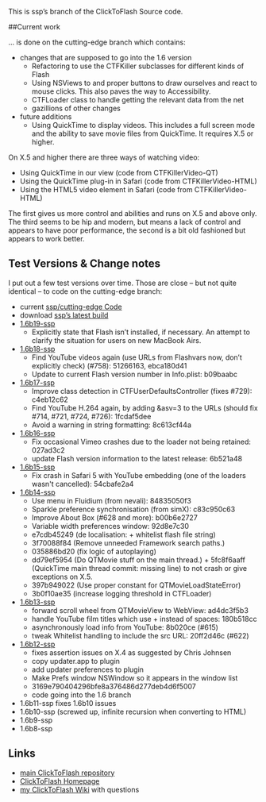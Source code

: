 This is ssp’s branch of the ClickToFlash Source code.

##Current work

… is done on the cutting-edge branch which contains:

* changes that are supposed to go into the 1.6 version
	* Refactoring to use the CTFKiller subclasses for different kinds of Flash
	* Using NSViews to and proper buttons to draw ourselves and react to mouse clicks. This also paves the way to Accessibility.
	* CTFLoader class to handle getting the relevant data from the net
	* gazillions of other changes
* future additions
	* Using QuickTime to display videos. This includes a full screen mode and the ability to save movie files from QuickTime. It requires X.5 or higher.


On X.5 and higher there are three ways of watching video:

* Using QuickTime in our view (code from CTFKillerVideo-QT)
* Using the QuickTime plug-in in Safari (code from CTFKillerVideo-HTML)
* Using the HTML5 video element in Safari (code from CTFKillerVideo-HTML)

The first gives us more control and abilities and runs on X.5 and above only. The third seems to be hip and modern, but means a lack of control and appears to have poor performance, the second is a bit old fashioned but appears to work better.


## Test Versions & Change notes

I put out a few test versions over time. Those are close – but not quite identical – to code on the cutting-edge branch:

* current [ssp/cutting-edge Code](http://github.com/ssp/clicktoflash/tree/cutting-edge)
* download [ssp’s latest build](http://earthlingsoft.net/beta/ClickToFlash-ssp-latest.zip)
* [1.6b19-ssp](http://earthlingsoft.net/beta/ClickToFlash-1.6b19-ssp.zip)
	* Explicitly state that Flash isn’t installed, if necessary. An attempt to clarify the situation for users on new MacBook Airs.
* [1.6b18-ssp](http://earthlingsoft.net/beta/ClickToFlash-1.6b18-ssp.zip)
	* Find YouTube videos again (use URLs from Flashvars now, don’t explicitly check) (#758): 51266163, ebca180d41
	* Update to current Flash version number in Info.plist: b09baabc
* [1.6b17-ssp](http://earthlingsoft.net/beta/ClickToFlash-1.6b17-ssp.zip)
	* Improve class detection in CTFUserDefaultsController (fixes #729): c4eb12c62
	* Find YouTube H.264 again, by adding &asv=3 to the URLs (should fix #714, #721, #724, #726): 1fcdaf5dee
	* Avoid a warning in string formatting: 8c613cf44a
* [1.6b16-ssp](http://earthlingsoft.net/beta/ClickToFlash-1.6b16-ssp.zip)
	* Fix occasional Vimeo crashes due to the loader not being retained: 027ad3c2
	* update Flash version information to the latest release: 6b521a48
* [1.6b15-ssp](http://earthlingsoft.net/beta/ClickToFlash-1.6b15-ssp.zip)
	* Fix crash in Safari 5 with YouTube embedding (one of the loaders wasn't cancelled): 54cbafe2a4
* [1.6b14-ssp](http://earthlingsoft.net/beta/ClickToFlash-1.6b14-ssp.zip)
	* Use menu in Fluidium (from nevali): 84835050f3
	* Sparkle preference synchronisation (from simX): c83c950c63
	* Improve About Box (#628 and more): b00b6e2727
	* Variable width preferences window: 92d8e7c30
	* e7cdb45249 (de localisation: + whitelist flash file string)
	* 3f70088f84 (Remove unneeded Framework search paths.)
	* 035886bd20 (fix logic of autoplaying)
	* dd79ef5954 (Do QTMovie stuff on the main thread.) + 5fc8f6aaff (QuickTime main thread commit: missing line) to not crash or give exceptions on X.5.
	* 397b949022 (Use proper constant for QTMovieLoadStateError)
	* 3b0f10ae35 (increase logging threshold in CTFLoader)
* [1.6b13-ssp](http://earthlingsoft.net/beta/ClickToFlash-1.6b13-ssp.zip)
	* forward scroll wheel from QTMovieView to WebView: ad4dc3f5b3
	* handle YouTube film titles which use + instead of spaces: 180b518cc
	* asynchronously load info from YouTube: 8b020ce (#615)
	* tweak Whitelist handling to include the src URL: 20ff2d46c (#622)
* [1.6b12-ssp](http://earthlingsoft.net/beta/ClickToFlash-1.6b12-ssp.zip)
	* fixes assertion issues on X.4 as suggested by Chris Johnsen
	* copy updater.app to plugin
	* add updater preferences to plugin
	* Make Prefs window NSWindow so it appears in the window list
	* 3169e790404296bfe8a376486d277deb4d6f5007
	* code going into the 1.6 branch
* 1.6b11-ssp fixes 1.6b10 issues
* 1.6b10-ssp (screwed up, infinite recursion when converting to HTML)
* 1.6b9-ssp
* 1.6b8-ssp


## Links
* [main ClickToFlash repository](http://github.com/rentzsch/clicktoflash/)
* [ClickToFlash Homepage](http://clicktoflash.com)
* [my ClickToFlash Wiki](http://wiki.github.com/ssp/clicktoflash/) with questions